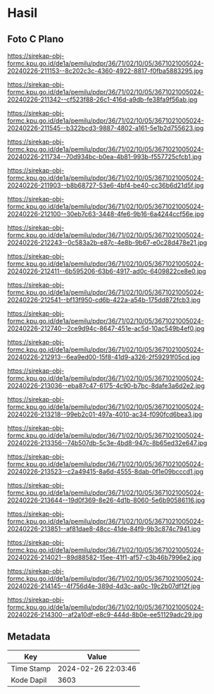 # Hasil

## Foto C Plano

https://sirekap-obj-formc.kpu.go.id/de1a/pemilu/pdpr/36/71/02/10/05/3671021005024-20240226-211153--8c202c3c-4360-4922-8817-f0fba5883295.jpg

https://sirekap-obj-formc.kpu.go.id/de1a/pemilu/pdpr/36/71/02/10/05/3671021005024-20240226-211342--cf523f88-26c1-416d-a9db-fe38fa9f56ab.jpg

https://sirekap-obj-formc.kpu.go.id/de1a/pemilu/pdpr/36/71/02/10/05/3671021005024-20240226-211545--b322bcd3-9887-4802-a161-5e1b2d755623.jpg

https://sirekap-obj-formc.kpu.go.id/de1a/pemilu/pdpr/36/71/02/10/05/3671021005024-20240226-211734--70d934bc-b0ea-4b81-993b-f557725cfcb1.jpg

https://sirekap-obj-formc.kpu.go.id/de1a/pemilu/pdpr/36/71/02/10/05/3671021005024-20240226-211903--b8b68727-53e6-4bf4-be40-cc36b6d21d5f.jpg

https://sirekap-obj-formc.kpu.go.id/de1a/pemilu/pdpr/36/71/02/10/05/3671021005024-20240226-212100--30eb7c63-3448-4fe6-9b16-6a4244ccf56e.jpg

https://sirekap-obj-formc.kpu.go.id/de1a/pemilu/pdpr/36/71/02/10/05/3671021005024-20240226-212243--0c583a2b-e87c-4e8b-9b67-e0c28d478e21.jpg

https://sirekap-obj-formc.kpu.go.id/de1a/pemilu/pdpr/36/71/02/10/05/3671021005024-20240226-212411--6b595206-63b6-4917-ad0c-6409822ce8e0.jpg

https://sirekap-obj-formc.kpu.go.id/de1a/pemilu/pdpr/36/71/02/10/05/3671021005024-20240226-212541--bf13f950-cd6b-422a-a54b-175dd872fcb3.jpg

https://sirekap-obj-formc.kpu.go.id/de1a/pemilu/pdpr/36/71/02/10/05/3671021005024-20240226-212740--2ce9d94c-8647-451e-ac5d-10ac549b4ef0.jpg

https://sirekap-obj-formc.kpu.go.id/de1a/pemilu/pdpr/36/71/02/10/05/3671021005024-20240226-212913--6ea9ed00-15f8-41d9-a326-2f59291f05cd.jpg

https://sirekap-obj-formc.kpu.go.id/de1a/pemilu/pdpr/36/71/02/10/05/3671021005024-20240226-213036--eba87c47-6175-4c90-b7bc-8dafe3a6d2e2.jpg

https://sirekap-obj-formc.kpu.go.id/de1a/pemilu/pdpr/36/71/02/10/05/3671021005024-20240226-213218--99eb2c01-497a-4010-ac34-f090fcd6bea3.jpg

https://sirekap-obj-formc.kpu.go.id/de1a/pemilu/pdpr/36/71/02/10/05/3671021005024-20240226-213356--74b507db-5c3e-4bd8-947c-8b65ed32e647.jpg

https://sirekap-obj-formc.kpu.go.id/de1a/pemilu/pdpr/36/71/02/10/05/3671021005024-20240226-213523--c2a49415-8a6d-4555-8dab-0f1e09bcccd1.jpg

https://sirekap-obj-formc.kpu.go.id/de1a/pemilu/pdpr/36/71/02/10/05/3671021005024-20240226-213644--19d0f369-8e26-4d1b-8060-5e6b90586116.jpg

https://sirekap-obj-formc.kpu.go.id/de1a/pemilu/pdpr/36/71/02/10/05/3671021005024-20240226-213851--af81dae8-48cc-41de-84f9-9b3c874c7941.jpg

https://sirekap-obj-formc.kpu.go.id/de1a/pemilu/pdpr/36/71/02/10/05/3671021005024-20240226-214021--89d88582-15ee-41f1-af57-c3b46b7996e2.jpg

https://sirekap-obj-formc.kpu.go.id/de1a/pemilu/pdpr/36/71/02/10/05/3671021005024-20240226-214145--4f756d4e-389d-4d3c-aa0c-19c2b07df12f.jpg

https://sirekap-obj-formc.kpu.go.id/de1a/pemilu/pdpr/36/71/02/10/05/3671021005024-20240226-214300--af2a10df-e8c9-444d-8b0e-ee51129adc29.jpg


## Metadata

| Key        | Value               |
| ---------- | ------------------- |
| Time Stamp | 2024-02-26 22:03:46 |
| Kode Dapil | 3603                |



